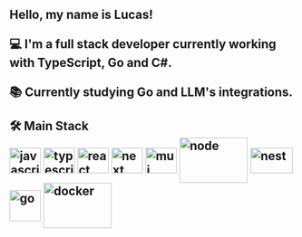 <h2> 
  Hello, my name is Lucas!
  <br/>
  <br/>
  💻 I'm a full stack developer currently working with TypeScript, Go and C#.
  <br/>
  <br/>
  📚 Currently studying Go and LLM's integrations.
  <br/>
  <br/>
  🛠️ Main Stack
  <div style="display: inline_block">
    <img align="center" alt="javascript" height="45" width="55" src="https://cdn.jsdelivr.net/gh/devicons/devicon@latest/icons/javascript/javascript-original.svg">
    <img align="center" alt="typescript" height="45" width="55" src="https://cdn.jsdelivr.net/gh/devicons/devicon/icons/typescript/typescript-original.svg" />
    <img align="center" alt="react" height="45" width="55" src="https://cdn.jsdelivr.net/gh/devicons/devicon/icons/react/react-original.svg">
    <img align="center" alt="next" height="45" width="55" src="https://cdn.jsdelivr.net/gh/devicons/devicon@latest/icons/nextjs/nextjs-original.svg" />        
    <img align="center" alt="mui" height="45" width="55" src="https://cdn.jsdelivr.net/gh/devicons/devicon/icons/materialui/materialui-original.svg" />        
    <img align="center" alt="node" height="80" width="120" src="https://cdn.jsdelivr.net/gh/devicons/devicon/icons/nodejs/nodejs-original-wordmark.svg" />
    <img align="center" alt="nest" height="45" width="75" src="https://cdn.jsdelivr.net/gh/devicons/devicon@latest/icons/nestjs/nestjs-original.svg" />
    <img align="center" alt="go" height="55" src="https://cdn.jsdelivr.net/gh/devicons/devicon@latest/icons/go/go-original.svg" />
    <img align="center" alt="docker" height="80" width="120" src="https://cdn.jsdelivr.net/gh/devicons/devicon@latest/icons/docker/docker-original.svg" />
  </div>
</h2>
